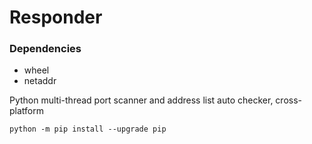 <h1>Responder</h1>

<h3>Dependencies</h3>
<ul>
  <li>wheel</li>
  <li>netaddr</li>

</ul>
Python multi-thread port scanner and address list auto checker, cross-platform

<code>python -m pip install --upgrade pip</code>
